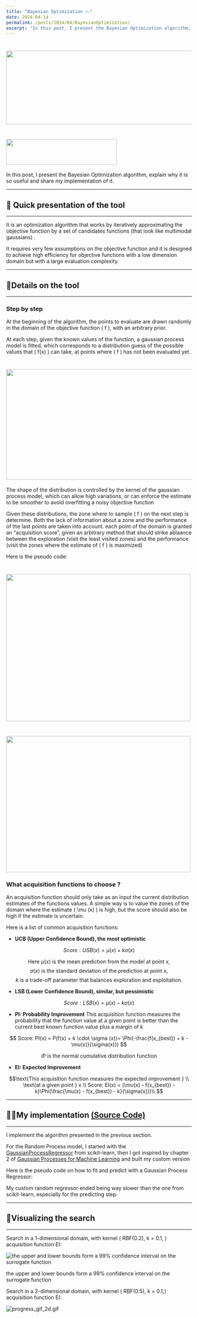 ```yaml
---
title: "Bayesian Optimization 📉"
date: 2024-04-14
permalink: /posts/2024/04/BayesianOptimization/
excerpt: "In this post, I present the Bayesian Optimization algorithm, explain why it is so useful and share my implementation of it."
---
```



# <img src="/images/BayesianOpt/BayesianOpt1.jpeg" width="900" height="200">
# <img src="/images/DIR.png" width="300" height="70" style="font-size: 15px;">

In this post, I present the Bayesian Optimization algorithm, explain why it is so useful and share my implementation of it.

* * *
## 📰 Quick presentation of the tool

* * *

It is an optimization algorithm that works by iteratively approximating the objective function by a set of candidates functions (that look like multimodal gaussians) .

It requires very few assumptions on the objective function and it is designed to achieve high efficiency for objective functions with a low dimension domain but with a large evaluation complexity.

* * *
## 🔬Details on the tool

* * *

### Step by step

At the beginning of the algorithm, the points to evaluate are drawn randomly in the domain of the objective function \( f \), with an arbitrary prior.

At each step, given the known values of the function, a gaussian process model is fitted, which corresponds to a distribution guess of the possible values that \( f(x) \) can take, at points where \( f \) has not been evaluated yet.


# <img src="/images/BayesianOpt/BayesianOpt2.png" width="700" height="300">


The shape of the distribution is controlled by the kernel of the gaussian process model, which can allow high variations, or can enforce the estimate to be smoother to avoid overfitting a noisy objective function

Given these distributions, the zone where to sample \( f \) on the next step is determine. Both the lack of information about a zone and the performance of the last points are taken into account. each point of the domain is granted an “acquisition score”, given an arbitrary method that should strike ablaance between the exploration (visit the least visited zones) and the performance (visit the zones where the estimate of \( f \) is maximized)

Here is the pseudo code:
# <img src="/images/BayesianOpt/BayesianOpt4.png" width="500" height="400">

# <img src="/images/BayesianOpt/BayesianOpt3.png" width="500" height="370">




### What acquisition functions to choose ?

An acquisition function should only take as an input the current distribution estimates of the functions values. A simple way is to value the zones of the domain where the estimate \( \mu (x) \) is high, but the score should also be high if the estimate is uncertain.

Here is a list of common acquisition functions:

- **UCB (Upper Confidence Bound), the most optimistic**

$$ Score: USB(x) = \mu(x) + k \sigma (x) $$


$$\text{ Here } \mu (x) \text{ is the mean prediction from the model at point } x, $$ $$\sigma (x) \text{ is the standard deviation of the prediction at point } x, $$ $$ k \text{ is a trade-off parameter that balances exploration and exploitation.} $$

- **LSB (Lower Confidence Bound), similar, but pessimistic**

$$ Score: LSB(x) = \mu(x) - k \sigma (x) $$

- **PI: Probability Improvement**
This acquisition function measures the probability  that the function value at a given point  is better than the current best known function value plus a margin of k

$$ Score: PI(x) = P(f(x) + k \cdot \sigma (x))=  \Phi(-\frac{f(x_{best}) + k - \mu(x)}{\sigma(x)}) $$

$$ \Phi \text{ is the normal cumulative distribution function} $$

- **EI: Expected Improvement**

$$\text{This acquisition function measures the expected improvement  } \\ \text{at a given point } x \\
    Score: EI(x) = (\mu(x) - f(x_{best}) - k)\Phi(\frac{\mu(x) - f(x_{best}) - k}{\sigma(x)})\\ $$
* * *
## 👨‍💻My implementation [(Source Code)](https://github.com/Hadrien-Cr/Discover-Implement-Repeat/tree/main/Optimization/BAYESIAN_OPT)

* * *

I implement the algorithm presented in the previous section.

For the Random Process model, I started with the [GaussianProcessRegressor](https://scikit-learn.org/stable/modules/generated/sklearn.gaussian_process.GaussianProcessRegressor.html#rf75674b0f418-rw2006) from scikit-learn, then I got inspired by chapter 2 of [Gaussian Processes for Machine Learning](https://gaussianprocess.org/gpml/chapters/RW.pdf) and built my custom version

Here is the pseudo code on how to fit and predict with a Gaussian Process Regressor:



My custom random regressor ended being way slower than the one from scikit-learn, especially for the predicting step.

* * *
## 👀Visualizing the search

* * *

Search in a 1-dimensional domain, with kernel \( RBF(0.2), k = 0.1, \) acquisition function EI:

![the upper and lower bounds form a 99% confidence interval on the surrogate function ](/images/BayesianOpt/BayesianOpt3.gif)

the upper and lower bounds form a 99% confidence interval on the surrogate function

Search in a 2-dimensional domain, with kernel \( RBF(0.5), k = 0.1,\) acquisition function EI:

![progress_gif_2d.gif](/images/BayesianOpt/BayesianOpt4.gif)